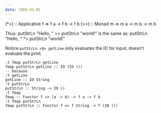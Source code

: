 ```yaml
---
date: 1900-01-01
---
```



(*>) :: Applicative f => f a -> f b -> f b
(>>) :: Monad m =>       m a -> m b -> m b

Thus:
    putStrLn "Hello, " >> putStrLn "world!"
is the same as:
    putStrLn "Hello, " *> putStrLn "world!"

Notice `putStrLn <$> getLine` only evaluates the IO for input, doesn't evaluate the print.

    :t fmap putStrLn getLine
    fmap putStrLn getLine :: IO (IO ())
    -- because
    :t getLine
    getLine :: IO String
    :t putStrLn
    putStrLn :: String -> IO ()
    :t fmap
    fmap :: Functor f => (a -> b) -> f a -> f b
    :t fmap putStrLn
    fmap putStrLn :: Functor f => f String -> f (IO ())





